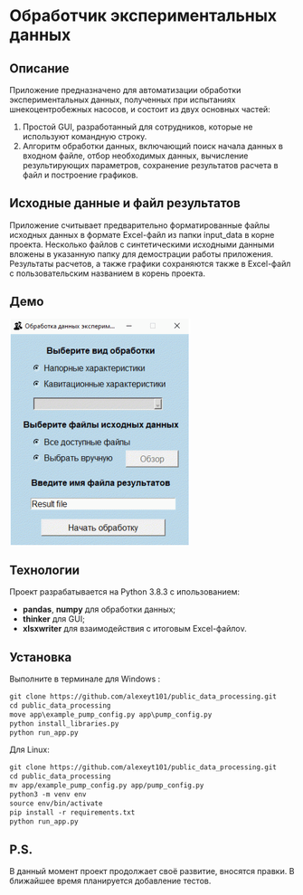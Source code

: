 # Обработчик экспериментальных данных

## Описание
Приложение предназначено для автоматизации обработки экспериментальных данных, полученных при испытаниях шнекоцентробежных насосов, и состоит из двух основных частей: 
1. Простой GUI, разработанный для сотрудников, которые не используют командную строку.
2. Алгоритм обработки данных, включающий поиск начала данных в входном файле, отбор необходимых данных, вычисление результирующих параметров, сохранение результатов расчета в файл и построение графиков.

## Исходные данные и файл результатов
Приложение считывает предварительно форматированные файлы исходных данных в формате Excel-файл из папки input_data в корне проекта. Несколько файлов с синтетическими исходными данными вложены в указанную папку для демострации работы приложения. 
Результаты расчетов, а также графики сохраняются также в Excel-файл с пользовательским названием в корень проекта.

## Демо

![image](https://github.com/alexeyt101/public_data_processing/blob/readme_creating/readme_assets/demo.gif)

## Технологии 
Проект разрабатывается на Python 3.8.3 с ипользованием:
- **pandas**, **numpy** для обработки данных;
- **thinker** для GUI;
- **xlsxwriter** для взаимодействия с итоговым Excel-файлоv.

## Установка 
Выполните в терминале для Windows :
```
git clone https://github.com/alexeyt101/public_data_processing.git
cd public_data_processing
move app\example_pump_config.py app\pump_config.py
python install_libraries.py
python run_app.py
```
Для Linux:
```
git clone https://github.com/alexeyt101/public_data_processing.git
cd public_data_processing
mv app/example_pump_config.py app/pump_config.py
python3 -m venv env
source env/bin/activate
pip install -r requirements.txt
python run_app.py
```

## P.S. 
В данный момент проект продолжает своё развитие, вносятся правки. В ближайшее время планируется добавление тестов. 
